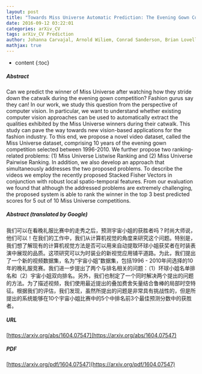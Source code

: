 ```yaml
---
layout: post
title: "Towards Miss Universe Automatic Prediction: The Evening Gown Competition"
date: 2016-09-12 03:22:01
categories: arXiv_CV
tags: arXiv_CV Prediction
author: Johanna Carvajal, Arnold Wiliem, Conrad Sanderson, Brian Lovell
mathjax: true
---
```


* content
{:toc}

##### Abstract
Can we predict the winner of Miss Universe after watching how they stride down the catwalk during the evening gown competition? Fashion gurus say they can! In our work, we study this question from the perspective of computer vision. In particular, we want to understand whether existing computer vision approaches can be used to automatically extract the qualities exhibited by the Miss Universe winners during their catwalk. This study can pave the way towards new vision-based applications for the fashion industry. To this end, we propose a novel video dataset, called the Miss Universe dataset, comprising 10 years of the evening gown competition selected between 1996-2010. We further propose two ranking-related problems: (1) Miss Universe Listwise Ranking and (2) Miss Universe Pairwise Ranking. In addition, we also develop an approach that simultaneously addresses the two proposed problems. To describe the videos we employ the recently proposed Stacked Fisher Vectors in conjunction with robust local spatio-temporal features. From our evaluation we found that although the addressed problems are extremely challenging, the proposed system is able to rank the winner in the top 3 best predicted scores for 5 out of 10 Miss Universe competitions.

##### Abstract (translated by Google)
我们可以在看晚礼服比赛中的走秀之后，预测宇宙小姐的获胜者吗？时尚大师说，他们可以！在我们的工作中，我们从计算机视觉的角度来研究这个问题。特别是，我们想了解现有的计算机视觉方法是否可以用来自动提取环球小姐获奖者在时装表演中展现的品质。这项研究可以为时装业的新视觉应用铺平道路。为此，我们提出了一个新的视频数据集，名为“宇宙小姐”数据集，包括1996  -  2010年间选择的10年的晚礼服竞赛。我们进一步提出了两个与排名相关的问题：（1）环球小姐名单排名和（2）宇宙小姐双向排名。另外，我们也制定了一个同时解决两个提出的问题的方法。为了描述视频，我们使用最近提出的叠加费舍矢量结合鲁棒的局部时空特征。根据我们的评估，我们发现，虽然所提出的问题是非常具有挑战性的，但是所提出的系统能够在10个宇宙小姐比赛中的5个中排名前3个最佳预测分数中的获胜者。

##### URL
[https://arxiv.org/abs/1604.07547](https://arxiv.org/abs/1604.07547)

##### PDF
[https://arxiv.org/pdf/1604.07547](https://arxiv.org/pdf/1604.07547)

